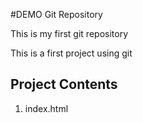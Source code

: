 #DEMO Git Repository

This is my first git repository

This is a first project using git 

## Project Contents

1. index.html
